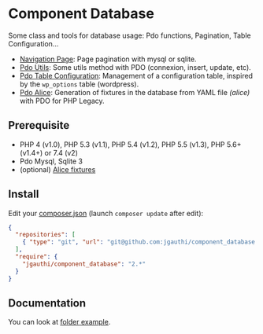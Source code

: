 # Component Database
Some class and tools for database usage: Pdo functions, Pagination, Table Configuration...

* [Navigation Page](src/NavigationPage.php): Page pagination with mysql or sqlite.
* [Pdo Utils](src/PdoUtils.php): Some utils method with PDO (connexion, insert, update, etc).
* [Pdo Table Configuration](src/PdoTableConfiguration.php): Management of a configuration table, inspired by the `wp_options` table (wordpress).
* [Pdo Alice](src/PdoAlice.php): Generation of fixtures in the database from YAML file _(alice)_ with PDO for PHP Legacy.


## Prerequisite

* PHP 4 (v1.0), PHP 5.3 (v1.1), PHP 5.4 (v1.2), PHP 5.5 (v1.3), PHP 5.6+ (v1.4+) or 7.4 (v2)
* Pdo Mysql, Sqlite 3
* (optional) [Alice fixtures](https://github.com/nelmio/alice)

## Install
Edit your [composer.json](https://getcomposer.org) (launch `composer update` after edit):
```json
{
  "repositories": [
    { "type": "git", "url": "git@github.com:jgauthi/component_database.git" }
  ],
  "require": {
    "jgauthi/component_database": "2.*"
  }
}
```

## Documentation
You can look at [folder example](example).

